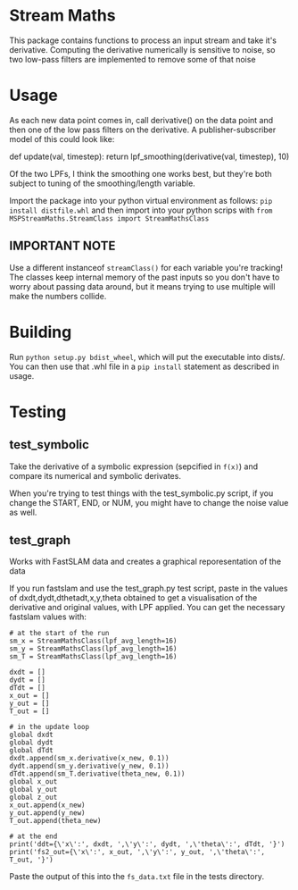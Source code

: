 # Stream Maths
This package contains functions to process an input stream and take it's 
derivative. Computing the derivative numerically is sensitive to noise, so two 
low-pass filters are implemented to remove some of that noise

# Usage
As each new data point comes in, call derivative() on the data point and then
one of the low pass filters on the derivative. A publisher-subscriber model of
this could look like:

def update(val, timestep):
    return lpf_smoothing(derivative(val, timestep), 10)

Of the two LPFs, I think the smoothing one works best, but they're both subject
to tuning of the smoothing/length variable.

Import the package into your python virtual environment as follows:
`pip install distfile.whl`
and then import into your python scrips with
`from MSPStreamMaths.StreamClass import StreamMathsClass`


## IMPORTANT NOTE
Use a different instanceof `streamClass()` for each variable you're tracking!
The classes keep internal memory of the past inputs so you don't have to worry
about passing data around, but it means trying to use multiple will make the
numbers collide.


# Building
Run `python setup.py bdist_wheel`, which will put the executable into dists/. You can then use that .whl file in a `pip install` statement as described in usage.

# Testing

## test_symbolic
Take the derivative of a symbolic expression (sepcified in `f(x)`) and compare its
numerical and symbolic derivates.

When you're trying to test things with the test_symbolic.py script, if you change
the START, END, or NUM, you might have to change the noise value as well.

## test_graph
Works with FastSLAM data and creates a graphical reporesentation of the data

If you run fastslam and use the test_graph.py test script, paste in the values of
dxdt,dydt,dthetadt,x,y,theta obtained to get a visualisation of the derivative and
original values, with LPF applied. You can get the necessary fastslam values with:
````
# at the start of the run
sm_x = StreamMathsClass(lpf_avg_length=16)
sm_y = StreamMathsClass(lpf_avg_length=16)
sm_T = StreamMathsClass(lpf_avg_length=16)

dxdt = []
dydt = []
dTdt = []
x_out = []
y_out = []
T_out = []

# in the update loop
global dxdt
global dydt
global dTdt
dxdt.append(sm_x.derivative(x_new, 0.1))
dydt.append(sm_y.derivative(y_new, 0.1))
dTdt.append(sm_T.derivative(theta_new, 0.1))
global x_out
global y_out
global z_out
x_out.append(x_new)
y_out.append(y_new)
T_out.append(theta_new)

# at the end
print('ddt={\'x\':', dxdt, ',\'y\':', dydt, ',\'theta\':', dTdt, '}')
print('fs2_out={\'x\':', x_out, ',\'y\':', y_out, ',\'theta\':', T_out, '}')
````
Paste the output of this into the `fs_data.txt` file in the tests directory.
